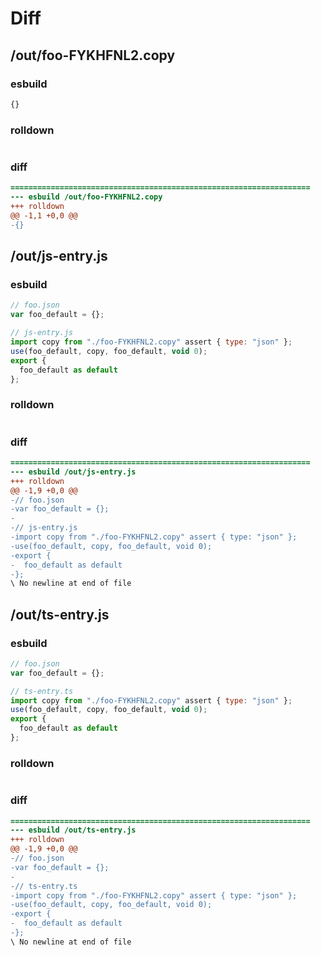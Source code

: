# Diff
## /out/foo-FYKHFNL2.copy
### esbuild
```js
{}
```
### rolldown
```js

```
### diff
```diff
===================================================================
--- esbuild	/out/foo-FYKHFNL2.copy
+++ rolldown	
@@ -1,1 +0,0 @@
-{}

```
## /out/js-entry.js
### esbuild
```js
// foo.json
var foo_default = {};

// js-entry.js
import copy from "./foo-FYKHFNL2.copy" assert { type: "json" };
use(foo_default, copy, foo_default, void 0);
export {
  foo_default as default
};
```
### rolldown
```js

```
### diff
```diff
===================================================================
--- esbuild	/out/js-entry.js
+++ rolldown	
@@ -1,9 +0,0 @@
-// foo.json
-var foo_default = {};
-
-// js-entry.js
-import copy from "./foo-FYKHFNL2.copy" assert { type: "json" };
-use(foo_default, copy, foo_default, void 0);
-export {
-  foo_default as default
-};
\ No newline at end of file

```
## /out/ts-entry.js
### esbuild
```js
// foo.json
var foo_default = {};

// ts-entry.ts
import copy from "./foo-FYKHFNL2.copy" assert { type: "json" };
use(foo_default, copy, foo_default, void 0);
export {
  foo_default as default
};
```
### rolldown
```js

```
### diff
```diff
===================================================================
--- esbuild	/out/ts-entry.js
+++ rolldown	
@@ -1,9 +0,0 @@
-// foo.json
-var foo_default = {};
-
-// ts-entry.ts
-import copy from "./foo-FYKHFNL2.copy" assert { type: "json" };
-use(foo_default, copy, foo_default, void 0);
-export {
-  foo_default as default
-};
\ No newline at end of file

```